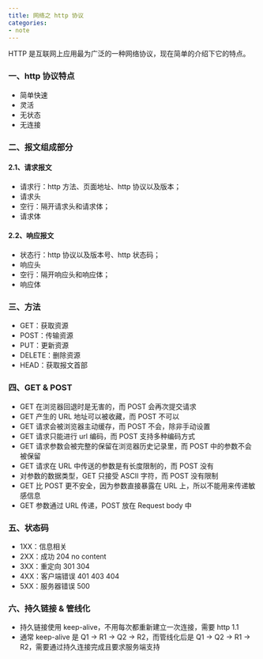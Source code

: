 ```yaml
---
title: 网络之 http 协议
categories:
- note 
---
```

HTTP 是互联网上应用最为广泛的一种网络协议，现在简单的介绍下它的特点。
<!--more-->
### 一、http 协议特点
- 简单快速
- 灵活
- 无状态
- 无连接

### 二、报文组成部分
#### 2.1、请求报文
- 请求行：http 方法、页面地址、http 协议以及版本；
- 请求头
- 空行：隔开请求头和请求体；
- 请求体

#### 2.2、响应报文
- 状态行：http 协议以及版本号、http 状态码；
- 响应头
- 空行：隔开响应头和响应体；
- 响应体

### 三、方法
- GET：获取资源
- POST：传输资源
- PUT：更新资源
- DELETE：删除资源
- HEAD：获取报文首部

### 四、GET & POST
- GET 在浏览器回退时是无害的，而 POST 会再次提交请求
- GET 产生的 URL 地址可以被收藏，而 POST 不可以
- GET 请求会被浏览器主动缓存，而 POST 不会，除非手动设置
- GET 请求只能进行 url 编码，而 POST 支持多种编码方式
- GET 请求参数会被完整的保留在浏览器历史记录里，而 POST 中的参数不会被保留
- GET 请求在 URL 中传送的参数是有长度限制的，而 POST 没有
- 对参数的数据类型，GET 只接受 ASCII 字符，而 POST 没有限制
- GET 比 POST 更不安全，因为参数直接暴露在 URL 上，所以不能用来传递敏感信息
- GET 参数通过 URL 传递，POST 放在 Request body 中

### 五、状态码
- 1XX：信息相关
- 2XX：成功 204 no content
- 3XX：重定向 301 304
- 4XX：客户端错误 401 403 404
- 5XX：服务器错误 500

### 六、持久链接 & 管线化
- 持久链接使用 keep-alive，不用每次都重新建立一次连接，需要 http 1.1
- 通常 keep-alive 是 Q1 -> R1 -> Q2 -> R2，而管线化后是 Q1 -> Q2 -> R1 -> R2，需要通过持久连接完成且要求服务端支持